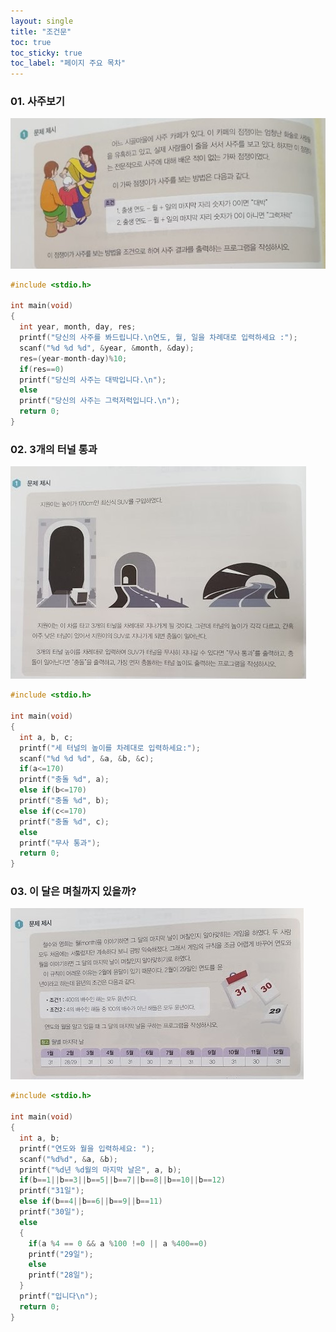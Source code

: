 ```yaml
---
layout: single
title: "조건문"
toc: true
toc_sticky: true
toc_label: "페이지 주요 목차"
---
```


### 01. 사주보기
![saju](/assets/images/saju.jpg)
~~~c
#include <stdio.h>

int main(void) 
{
  int year, month, day, res;
  printf("당신의 사주를 봐드립니다.\n연도, 월, 일을 차례대로 입력하세요 :");
  scanf("%d %d %d", &year, &month, &day);
  res=(year-month-day)%10;
  if(res==0)
  printf("당신의 사주는 대박입니다.\n");
  else
  printf("당신의 사주는 그럭저럭입니다.\n");
  return 0;
}
~~~

### 02. 3개의 터널 통과
![tunnul](/assets/images/second.jpg)
~~~c
#include <stdio.h>

int main(void) 
{
  int a, b, c;
  printf("세 터널의 높이를 차례대로 입력하세요:");
  scanf("%d %d %d", &a, &b, &c);
  if(a<=170)
  printf("충돌 %d", a);
  else if(b<=170)
  printf("충돌 %d", b);
  else if(c<=170)
  printf("충돌 %d", c);
  else
  printf("무사 통과");
  return 0;
}
~~~

### 03. 이 달은 며칠까지 있을까?
![callenderl](/assets/images/third.jpg)
~~~C
#include <stdio.h>

int main(void) 
{
  int a, b;
  printf("연도와 월을 입력하세요: ");
  scanf("%d%d", &a, &b);
  printf("%d년 %d월의 마지막 날은", a, b);
  if(b==1||b==3||b==5||b==7||b==8||b==10||b==12)
  printf("31일");
  else if(b==4||b==6||b==9||b==11)
  printf("30일");
  else
  {
    if(a %4 == 0 && a %100 !=0 || a %400==0)
    printf("29일");
    else
    printf("28일");
  }
  printf("입니다\n");
  return 0;
}
~~~
